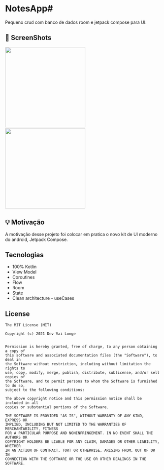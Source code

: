 # NotesApp#
Pequeno crud com banco de dados room e jetpack compose para UI.

## :camera_flash: ScreenShots

<img src="https://user-images.githubusercontent.com/26637908/177055013-71920a7d-19c7-4a2e-be62-55983b40df4a.png" width="260">&emsp;
<img src="https://user-images.githubusercontent.com/26637908/177055018-67efca5d-93b9-4737-9d5c-1bad0921d40f.png" width="260">&emsp;

## :bulb: Motivação

A motivação desse projeto foi colocar em pratica o novo kit de UI moderno do android, Jetpack Compose.

## Tecnologias
* 100% Kotlin
* View Model
* Coroutines
* Flow
* Room
* State
* Clean architecture - useCases

## License

```
The MIT License (MIT)

Copyright (c) 2021 Dev Vai Longe


Permission is hereby granted, free of charge, to any person obtaining a copy of
this software and associated documentation files (the "Software"), to deal in
the Software without restriction, including without limitation the rights to
use, copy, modify, merge, publish, distribute, sublicense, and/or sell copies of
the Software, and to permit persons to whom the Software is furnished to do so,
subject to the following conditions:

The above copyright notice and this permission notice shall be included in all
copies or substantial portions of the Software.

THE SOFTWARE IS PROVIDED "AS IS", WITHOUT WARRANTY OF ANY KIND, EXPRESS OR
IMPLIED, INCLUDING BUT NOT LIMITED TO THE WARRANTIES OF MERCHANTABILITY, FITNESS
FOR A PARTICULAR PURPOSE AND NONINFRINGEMENT. IN NO EVENT SHALL THE AUTHORS OR
COPYRIGHT HOLDERS BE LIABLE FOR ANY CLAIM, DAMAGES OR OTHER LIABILITY, WHETHER
IN AN ACTION OF CONTRACT, TORT OR OTHERWISE, ARISING FROM, OUT OF OR IN
CONNECTION WITH THE SOFTWARE OR THE USE OR OTHER DEALINGS IN THE SOFTWARE.
```

